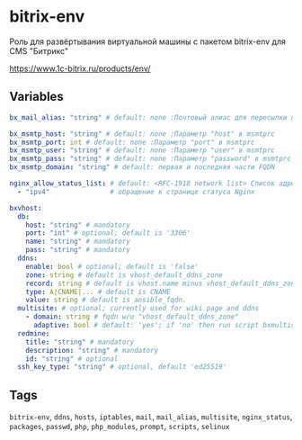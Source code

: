 <!-- vim: set ft=ansible: -->
# bitrix-env
Роль для развёртывания виртуальной машины с пакетом bitrix-env для CMS "Битрикс"

https://www.1c-bitrix.ru/products/env/

## Variables
```yaml
bx_mail_alias: "string" # default: none :Почтовый алиас для пересылки почты пользователя bitrix

bx_msmtp_host: "string" # default: none :Параметр "host" в msmtprc
bx_msmtp_port: int # default: none :Параметр "port" в msmtprc
bx_msmtp_user: "string" # default: none :Параметр "user" в msmtprc
bx_msmtp_pass: "string" # default: none :Параметр "password" в msmtprc
bx_msmtp_domain: "string" # default: первая и последняя части FQDN

nginx_allow_status_list: # default: <RFC-1918 network list> Список адресов, с которых разрешено
  - "ipv4"               # обращение к странице статуса Nginx

bxvhost:
  db:
    host: "string" # mandatory
    port: "int" # optional; default is '3306'
    name: "string" # mandatory
    pass: "string" # mandatory
  ddns:
    enable: bool # optional; default is 'false'
    zone: string # default is vhost_default_ddns_zone
    record: string # default is vhost.name minus vhost_default_ddns_zone
    type: A|CNAME|... # default is CNAME
    value: string # default is ansible_fqdn.
  multisite: # optional; currently used for wiki page and ddns
    - domain: string # fqdn w/o "vhost_default_ddns_zone"
      adaptive: bool # default: 'yes'; if 'no' then run script bxmultisite.sh
  redmine:
    title: "string" # mandatory
    description: "string" # mandatory
    id: "string" # optional
  ssh_key_type: "string" # optional, default 'ed25519'

```
## Tags
`bitrix-env`, `ddns`, `hosts`, `iptables`, `mail`, `mail_alias`, `multisite`, `nginx_status`, `packages`, `passwd`, `php`, `php_modules`, `prompt`, `scripts`, `selinux`

